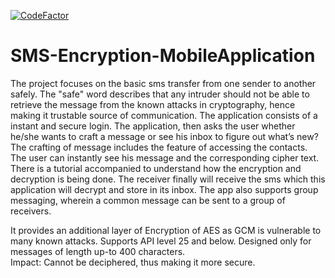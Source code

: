 [![CodeFactor](https://www.codefactor.io/repository/github/singhalshubh/sms-encryption-mobileapplication/badge)](https://www.codefactor.io/repository/github/singhalshubh/sms-encryption-mobileapplication)

# SMS-Encryption-MobileApplication
The project focuses on the basic sms transfer from one sender to another safely. The "safe" word
describes that any intruder should not be able to retrieve the message from the known attacks
in cryptography, hence making it trustable source of communication. The application consists of
a instant and secure login. The application, then asks the user whether he/she wants to craft a
message or see his inbox to figure out what’s new? The crafting of message includes the feature of
accessing the contacts. The user can instantly see his message and the corresponding cipher text.
There is a tutorial accompanied to understand how the encryption and decryption is being done. The
receiver finally will receive the sms which this application will decrypt and store in its inbox. The
app also supports group messaging, wherein a common message can be sent to a group of receivers. 

It provides an additional layer of Encryption of AES as GCM is vulnerable to many known attacks.
Supports API level 25 and below. Designed only for messages of length up-to 400 characters.</br>
Impact: Cannot be deciphered, thus making it more secure.
